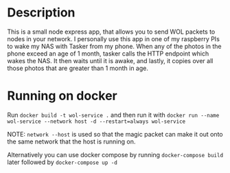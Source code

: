 # Description
This is a small node express app, that allows you to send WOL packets to nodes in your network.
I personally use this app in one of my raspberry PIs to wake my NAS with Tasker from my phone. When any of the photos in the phone exceed an age of 1 month, tasker calls the HTTP endpoint which wakes the NAS. It then waits until it is awake, and lastly, it copies over all those photos that are greater than 1 month in age.

# Running on docker

Run `docker build -t wol-service .` and then run it with `docker run --name wol-service --network host -d --restart=always wol-service`

NOTE: `network --host` is used so that the magic packet can make it out onto the same network that the host is running on.

Alternatively you can use docker compose by running `docker-compose build` later followed by `docker-compose up -d`
